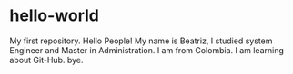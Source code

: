 # hello-world
My first repository.
Hello People!
My name is Beatriz, I studied system Engineer and Master in Administration. I am from Colombia. 
I am learning about Git-Hub.
bye.
